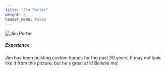 ```yaml
---
title: "Jim Porter"
weight: 3
header_menu: false
---
```


![Jim Porter](images/jim_funny.jpg)

##### Experience

Jim has been building custom homes for the past 30 years. It may not look like it from this picture, but he's great at it! Believe me!
